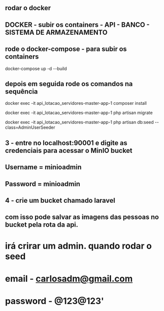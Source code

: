 ## rodar o docker 

## DOCKER - subir os containers - API - BANCO - SISTEMA DE ARMAZENAMENTO

## rode o docker-compose - para subir os containers

docker-compose up -d --build

## depois em seguida rode os comandos na sequência

docker exec -it api_lotacao_servidores-master-app-1 composer install

docker exec -it api_lotacao_servidores-master-app-1 php artisan migrate

docker exec -it api_lotacao_servidores-master-app-1 php artisan db:seed --class=AdminUserSeeder 

## 3 - entre no localhost:90001 e digite as credenciais para acessar o MinIO bucket 

## Username = minioadmin

## Password = minioadmin

## 4 - crie um bucket chamado laravel 
## com isso pode salvar as imagens das pessoas no bucket pela rota da api.

# irá crirar um admin. quando rodar o seed 
# email - carlosadm@gmail.com
# password - @123@123'